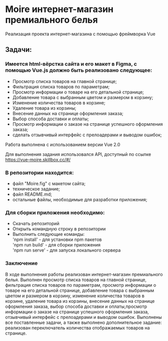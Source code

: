 # Moire интернет-магазин премиального белья
Реализация проекта интернет-магазина с помощью фреймворка Vue<br>

## Задачи: 
### Имеется html-вёрстка сайта и его макет в Figma, с помощью Vue.js должно быть реализовано следующее:
  - Просмотр списка товаров на главной странице;
  - Фильтрация списка товаров по параметрам;
  - Просмотр информации о товаре на его детальной странице;
  - Добавление товара с выбранным цветом и размером в корзину;
  - Изменение количества товаров в корзине;
  - Удаление товара из корзины;
  - Внесение данных на странице оформления заказа;
  - Выбор способа доставки и оплаты;
  - Просмотр информации о заказе на странице успешного оформления заказа;
  - сделать отзывчивый интерфейс с прелоадерами и выводом ошибок;
    
Работа выполнена с использованием версии Vue 2.0 <br>

Для выполнения задания использовался API, доступный по ссылке https://vue-moire.skillbox.cc/#/ <br>

### В репозитории находится:
- файл "Moire.fig" с макетом сайта;
- техническое задание;
- файл README.md;
- остальные файлы, необходимые для разработки приложения;

### Для сборки приложения необходимо:
- Скачать репозиторий
- Открыть командную строку в репозитории
- Выполнить следующие команды: <br>
'npm install' - для установки npm пакетов <br>
'npm run build' - для сборки приложения <br>
'npm run serve' - для запуска локального сервера <br>

### Заключение
В ходе выполнения работы реализован интернет-магазин премиального белья. 
Выполнен просмотр списка товаров на главной странице, 
фильтрация списка товаров по параметрам, просмотр информации о товаре на его детальной странице, 
добавление товара с выбранным цветом и размером в корзину, изменение количества товаров в корзине, 
удаление товара из корзины, внесение данных на странице оформления заказа, 
выбор способа доставки и оплаты,просмотр информации о заказе на странице успешного оформления заказа, 
отзывчивый интерфейс с прелоадерами и выводом ошибок. Выполнены все поставленные задачи, 
а также выполнено дополнительное задание: реализован переключатель количества отображаемых товаров на странице. 

